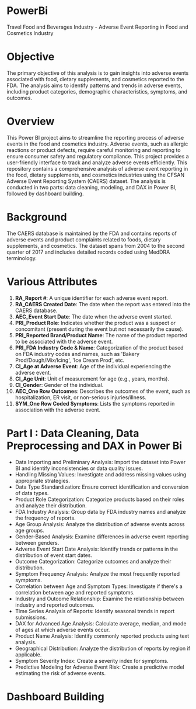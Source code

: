 # PowerBi
Travel Food and Beverages Industry - Adverse Event Reporting in Food and Cosmetics Industry

# Objective
The primary objective of this analysis is to gain insights into adverse events associated with food, dietary supplements, and cosmetics reported to the FDA. The analysis aims to identify patterns and trends in adverse events, including product categories, demographic characteristics, symptoms, and outcomes.

# Overview
This Power BI project aims to streamline the reporting process of adverse events in the food and cosmetics industry. Adverse events, such as allergic reactions or product defects, require careful monitoring and reporting to ensure consumer safety and regulatory compliance. This project provides a user-friendly interface to track and analyze adverse events efficiently.
This repository contains a comprehensive analysis of adverse event reporting in the food, dietary supplements, and cosmetics industries using the CFSAN Adverse Event Reporting System (CAERS) dataset. The analysis is conducted in two parts: data cleaning, modeling, and DAX in Power BI, followed by dashboard building.

# Background
The CAERS database is maintained by the FDA and contains reports of adverse events and product complaints related to foods, dietary supplements, and cosmetics. The dataset spans from 2004 to the second quarter of 2017 and includes detailed records coded using MedDRA terminology.

# Various Attributes
1. **RA_Report #**: A unique identifier for each adverse event report.
2. **RA_CAERS Created Date**: The date when the report was entered into the CAERS database.
3. **AEC_Event Start Date**: The date when the adverse event started.
4. **PRI_Product Role**: Indicates whether the product was a suspect or concomitant (present during the event but not necessarily the cause).
5. **PRI_Reported Brand/Product Name**: The name of the product reported to be associated with the adverse event.
6. **PRI_FDA Industry Code & Name**: Categorization of the product based on FDA industry codes and names, such as 'Bakery Prod/Dough/Mix/Icing', 'Ice Cream Prod', etc.
7. **CI_Age at Adverse Event**: Age of the individual experiencing the adverse event.
8. **CI_Age Unit**: Unit of measurement for age (e.g., years, months).
9. **CI_Gender**: Gender of the individual.
10. **AEC_One Row Outcomes**: Describes the outcomes of the event, such as hospitalization, ER visit, or non-serious injuries/illness.
11. **SYM_One Row Coded Symptoms**: Lists the symptoms reported in association with the adverse event.

# Part I : Data Cleaning, Data Preprocessing and DAX in Power Bi
- Data Importing and Preliminary Analysis: Import the dataset into Power BI and identify inconsistencies or data quality issues.
- Handling Missing Values: Investigate and address missing values using appropriate strategies.
- Data Type Standardization: Ensure correct identification and conversion of data types.
- Product Role Categorization: Categorize products based on their roles and analyze their distribution.
- FDA Industry Analysis: Group data by FDA industry names and analyze the frequency of reports.
- Age Group Analysis: Analyze the distribution of adverse events across age groups.
- Gender-Based Analysis: Examine differences in adverse event reporting between genders.
- Adverse Event Start Date Analysis: Identify trends or patterns in the distribution of event start dates.
- Outcome Categorization: Categorize outcomes and analyze their distribution.
- Symptom Frequency Analysis: Analyze the most frequently reported symptoms.
- Correlation between Age and Symptom Types: Investigate if there's a correlation between age and reported symptoms.
- Industry and Outcome Relationship: Examine the relationship between industry and reported outcomes.
- Time Series Analysis of Reports: Identify seasonal trends in report submissions.
- DAX for Advanced Age Analysis: Calculate average, median, and mode of ages at which adverse events occur.
- Product Name Analysis: Identify commonly reported products using text analysis.
- Geographical Distribution: Analyze the distribution of reports by region if applicable.
- Symptom Severity Index: Create a severity index for symptoms.
- Predictive Modeling for Adverse Event Risk: Create a predictive model estimating the risk of adverse events.

# Dashboard Building

